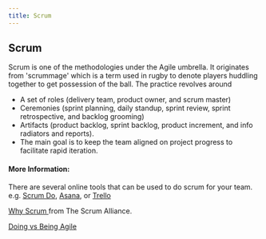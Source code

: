 ```yaml
---
title: Scrum
---
```

## Scrum

Scrum is one of the methodologies under the Agile umbrella. It originates from 'scrummage' which is a term used in rugby to denote players huddling together to get possession of the ball.
The practice revolves around 
- A set of roles (delivery team, product owner, and scrum master)
- Ceremonies (sprint planning, daily standup, sprint review, sprint retrospective, and backlog grooming)
- Artifacts (product backlog, sprint backlog, product increment, and info radiators and reports).
- The main goal is to keep the team aligned on project progress to facilitate rapid iteration.


#### More Information:
There are several online tools that can be used to do scrum for your team. e.g. <a href='https://www.scrumdo.com/'>Scrum Do</a>, <a href='http://www.asana.com'>Asana</a>, or <a href='http://trello.com'>Trello</a>
  
<a href='https://www.scrumalliance.org/why-scrum'> Why Scrum </a> from The Scrum Alliance.

<a href='http://agilitrix.com/2016/04/doing-agile-vs-being-agile/'>Doing vs Being Agile</a>

